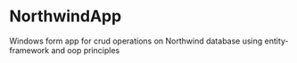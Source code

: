# NorthwindApp
Windows form app for crud operations on Northwind database using entity-framework and oop principles
